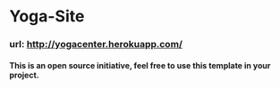# Yoga-Site

### url: http://yogacenter.herokuapp.com/

#### This is an open source initiative, feel free to use this template in your project.
